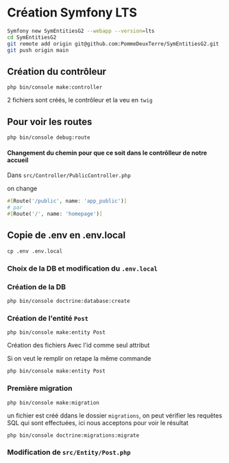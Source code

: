 # Création Symfony LTS

```bash
Symfony new SymEntitiesG2 --webapp --version=lts
cd SymEntitiesG2
git remote add origin git@github.com:PommeDeuxTerre/SymEntitiesG2.git 
git push origin main
```

## Création du contrôleur

    php bin/console make:controller

2 fichiers sont créés, le contrôleur et la veu en `twig`

## Pour voir les routes

    php bin/console debug:route

#### Changement du chemin pour que ce soit dans le contrôlleur de notre accueil

Dans `src/Controller/PublicController.php`

on change

```php
#[Route('/public', name: 'app_public')]
# par
#[Route('/', name: 'homepage')]
```

## Copie de .env en .env.local
    cp .env .env.local

### Choix de la DB et modification du `.env.local`

### Création de la DB
    php bin/console doctrine:database:create

### Création de l'entité `Post`

    php bin/console make:entity Post

Création des fichiers
Avec l'id comme seul attribut

Si on veut le remplir on retape la même commande

    php bin/console make:entity Post


### Première migration
    php bin/console make:migration

un fichier est créé ddans le dossier `migrations`, on peut vérifier les requêtes SQL qui sont effectuées, ici nous acceptons pour voir le résultat

    php bin/console doctrine:migrations:migrate

### Modification de `src/Entity/Post.php`

```php
```
